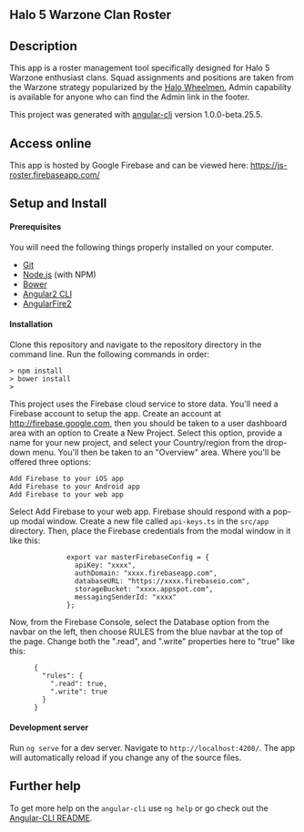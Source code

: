 ## Halo 5 Warzone Clan Roster

## Description

This app is a roster management tool specifically designed for Halo 5 Warzone enthusiast clans. Squad assignments and positions are taken from the Warzone strategy popularized by the [Halo Wheelmen.](http://www.halowheelmen.com/) Admin capability is available for anyone who can find the Admin link in the footer.

This project was generated with [angular-cli](https://github.com/angular/angular-cli) version 1.0.0-beta.25.5.

## Access online

This app is hosted by Google Firebase and can be viewed here: https://js-roster.firebaseapp.com/

## Setup and Install

#### Prerequisites

You will need the following things properly installed on your computer.

* [Git](https://git-scm.com/)
* [Node.js](https://nodejs.org/) (with NPM)
* [Bower](https://bower.io/)
* [Angular2 CLI](https://cli.angular.io/)
* [AngularFire2](https://angularfire2.com/api/)

#### Installation

Clone this repository and navigate to the repository directory in the command line. Run the following commands in order:

    > npm install
    > bower install
    >


This project uses the Firebase cloud service to store data. You'll need a Firebase account to setup the app. Create an account at http://firebase.google.com, then you should be taken to a user dashboard area with an option to Create a New Project. Select this option, provide a name for your new project, and select your Country/region from the drop-down menu. You'll then be taken to an "Overview" area. Where you'll be offered three options:

    Add Firebase to your iOS app
    Add Firebase to your Android app
    Add Firebase to your web app
Select Add Firebase to your web app. Firebase should respond with a pop-up modal window. Create a new file called `api-keys.ts` in the `src/app` directory. Then, place the Firebase credentials from the modal window in it like this:

                  export var masterFirebaseConfig = {
                    apiKey: "xxxx",
                    authDomain: "xxxx.firebaseapp.com",
                    databaseURL: "https://xxxx.firebaseio.com",
                    storageBucket: "xxxx.appspot.com",
                    messagingSenderId: "xxxx"
                  };
Now, from the Firebase Console, select the Database option from the navbar on the left, then choose RULES from the blue navbar at the top of the page. Change both the ".read", and ".write" properties here to "true" like this:

          {
            "rules": {
              ".read": true,
              ".write": true
            }
          }


#### Development server
Run `ng serve` for a dev server. Navigate to `http://localhost:4200/`. The app will automatically reload if you change any of the source files.


## Further help

To get more help on the `angular-cli` use `ng help` or go check out the [Angular-CLI README](https://github.com/angular/angular-cli/blob/master/README.md).
